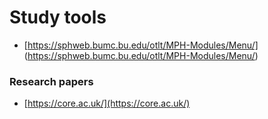 []()
# Study tools
* [https://sphweb.bumc.bu.edu/otlt/MPH-Modules/Menu/]
(https://sphweb.bumc.bu.edu/otlt/MPH-Modules/Menu/)

### Research papers
* [https://core.ac.uk/](https://core.ac.uk/)